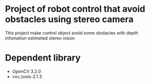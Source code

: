 Project of robot control that avoid obstacles using stereo camera
=================================================================

This project make control object avoid some obstacles with depth infomation estimeted stereo vision

# Dependent library
* OpenCV 3.2.0
* vxv_tools-2.1.3
